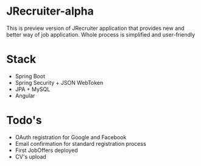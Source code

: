 # JRecruiter-alpha
This is preview version of JRecruiter application that provides new and better way of job application. Whole process is simplified and user-friendly

# Stack
- Spring Boot
- Spring Security + JSON WebToken
- JPA + MySQL
- Angular

# Todo's
- OAuth registration for Google and Facebook
- Email confirmation for standard registration process
- First JobOffers deployed
- CV's upload
